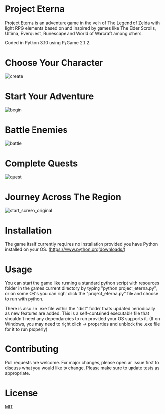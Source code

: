 # Project Eterna

Project Eterna is an adventure game in the vein of The Legend of Zelda
with light RPG elements based on and inspired by games like The Elder Scrolls, 
Ultima, Everquest, Runescape and World of Warcraft among others. 

Coded in Python 3.10 using PyGame 2.1.2.

# Choose Your Character
![create](https://user-images.githubusercontent.com/49097168/167088139-a4f00d8e-221a-4d63-b9f8-b8d1dea0e585.png)

# Start Your Adventure
![begin](https://user-images.githubusercontent.com/49097168/167088246-d46d7cfd-c811-48b8-ab40-80339f9aa575.png)

# Battle Enemies 
![battle](https://user-images.githubusercontent.com/49097168/167088273-64dfa1e4-d6fa-4f3d-a310-b7cb83eed883.png)

# Complete Quests
![quest](https://user-images.githubusercontent.com/49097168/167088344-1be5a445-d23c-425d-880a-97f8a0cc6416.png)

# Journey Across The Region
![start_screen_original](https://user-images.githubusercontent.com/49097168/161449843-74a77324-94da-4e4e-87fc-c816e38f2679.png)

# Installation

The game itself currently requires no installation provided you have Python installed on your OS. (https://www.python.org/downloads/)

# Usage

You can start the game like running a standard python script with resources folder in the games current directory by typing 
"python project_eterna.py", or on some OS's you can right click the "project_eterna.py" file and choose to run with python.

There is also an .exe file within the "dist" folder thats updated periodically as new features are added. 
This is a self-contained executable file that shouldn't need any dependancies to run provided your OS supports it. 
(If on Windows, you may need to right click -> properties and unblock the .exe file for it to run properly)

# Contributing
Pull requests are welcome. For major changes, please open an issue first to discuss what you would like to change.
Please make sure to update tests as appropriate.

# License
[MIT](https://choosealicense.com/licenses/mit/)
